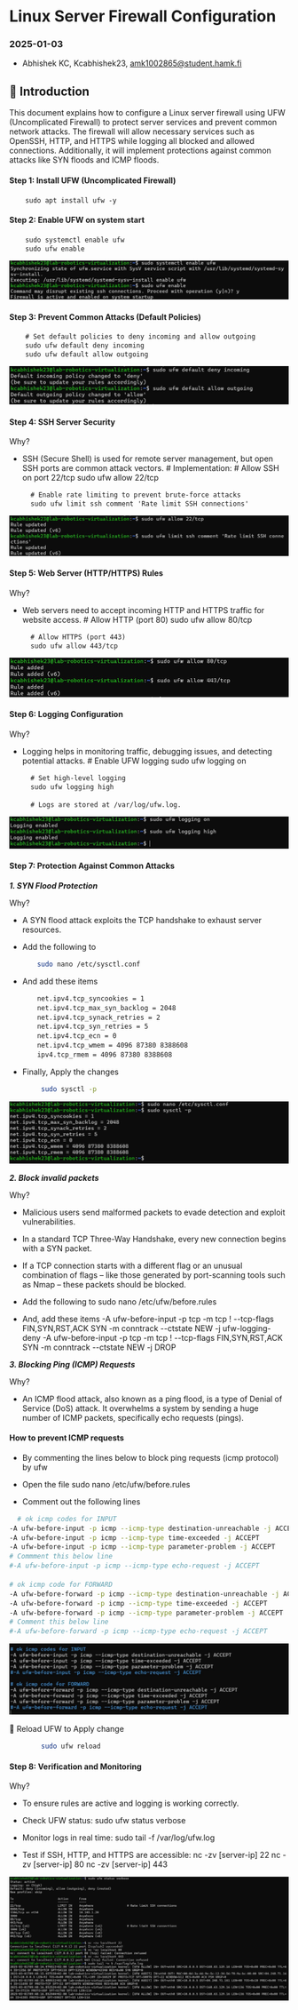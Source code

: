 # Linux Server Firewall Configuration
### 2025-01-03
- Abhishek KC, Kcabhishek23, amk1002865@student.hamk.fi

## 🚀 Introduction

This document explains how to configure a Linux server firewall using UFW (Uncomplicated Firewall) to protect server services and prevent common network attacks. The firewall will allow necessary services such as OpenSSH, HTTP, and HTTPS while logging all blocked and allowed connections. Additionally, it will implement protections against common attacks like SYN floods and ICMP floods.

#### Step 1: Install UFW (Uncomplicated Firewall)
        sudo apt install ufw -y

#### Step 2: Enable UFW on system start
        sudo systemctl enable ufw
        sudo ufw enable

![layer1](image/firewall1.jpg)

#### Step 3: Prevent Common Attacks (Default Policies)
        # Set default policies to deny incoming and allow outgoing
        sudo ufw default deny incoming
        sudo ufw default allow outgoing

![layer2](image/firewall2.jpg)

#### Step 4: SSH Server Security

Why?
- SSH (Secure Shell) is used for remote server management, but open SSH ports are common attack vectors.
        # Implementation:
        # Allow SSH on port 22/tcp
        sudo ufw allow 22/tcp

        # Enable rate limiting to prevent brute-force attacks
        sudo ufw limit ssh comment 'Rate limit SSH connections'

![layer3](image/firewall3.jpg)

#### Step 5: Web Server (HTTP/HTTPS) Rules

Why?
- Web servers need to accept incoming HTTP and HTTPS traffic for website access.
        # Allow HTTP (port 80)
        sudo ufw allow 80/tcp

        # Allow HTTPS (port 443)
        sudo ufw allow 443/tcp

![layer4](image/firewall4.jpg)

#### Step 6: Logging Configuration

Why?
- Logging helps in monitoring traffic, debugging issues, and detecting potential attacks.
        # Enable UFW logging
        sudo ufw logging on

        # Set high-level logging
        sudo ufw logging high

        # Logs are stored at /var/log/ufw.log.
![layer5](image/firewall5.jpg)

#### Step 7: Protection Against Common Attacks 
***1. SYN Flood Protection***

Why?
- A SYN flood attack exploits the TCP handshake to exhaust server resources.

- Add the following to
 ```bash
        sudo nano /etc/sysctl.conf
```

- And add these items
 ```bash
        net.ipv4.tcp_syncookies = 1
        net.ipv4.tcp_max_syn_backlog = 2048
        net.ipv4.tcp_synack_retries = 2
        net.ipv4.tcp_syn_retries = 5
        net.ipv4.tcp_ecn = 0
        net.ipv4.tcp_wmem = 4096 87380 8388608
        ipv4.tcp_rmem = 4096 87380 8388608
```

- Finally, Apply the changes
```bash
        sudo sysctl -p
```

![layer6](image/firewall6.jpg)

***2. Block invalid packets***

Why?
- Malicious users send malformed packets to evade detection and exploit vulnerabilities.
- In a standard TCP Three-Way Handshake, every new connection begins with a SYN packet.
- If a TCP connection starts with a different flag or an unusual combination of flags – like those generated by port-scanning tools such as Nmap – these packets should be blocked.

- Add the following to
        sudo nano /etc/ufw/before.rules

- And, add these items
        -A ufw-before-input -p tcp -m tcp ! --tcp-flags FIN,SYN,RST,ACK SYN -m conntrack --ctstate NEW -j ufw-logging-deny
        -A ufw-before-input -p tcp -m tcp ! --tcp-flags FIN,SYN,RST,ACK SYN -m conntrack --ctstate NEW -j DROP

***3. Blocking Ping (ICMP) Requests***

Why?
- An ICMP flood attack, also known as a ping flood, is a type of Denial of Service (DoS) attack. It overwhelms a system by sending a huge number of ICMP packets, specifically echo requests (pings).

#### How to prevent ICMP requests
- By commenting the lines below to block ping requests (icmp protocol) by ufw

- Open the file
        sudo nano /etc/ufw/before.rules

- Comment out the following lines
```bash
  # ok icmp codes for INPUT
-A ufw-before-input -p icmp --icmp-type destination-unreachable -j ACCEPT
-A ufw-before-input -p icmp --icmp-type time-exceeded -j ACCEPT
-A ufw-before-input -p icmp --icmp-type parameter-problem -j ACCEPT
# Commment this below line
#-A ufw-before-input -p icmp --icmp-type echo-request -j ACCEPT

# ok icmp code for FORWARD
-A ufw-before-forward -p icmp --icmp-type destination-unreachable -j ACCEPT
-A ufw-before-forward -p icmp --icmp-type time-exceeded -j ACCEPT
-A ufw-before-forward -p icmp --icmp-type parameter-problem -j ACCEPT
# Comment this below line
#-A ufw-before-forward -p icmp --icmp-type echo-request -j ACCEPT
```     
![layer7](image/firewall7.jpg)

🔄 Reload UFW to Apply change
```bash
        sudo ufw reload
```

#### Step 8: Verification and Monitoring

Why?
- To ensure rules are active and logging is working correctly.

- Check UFW status:
        sudo ufw status verbose

- Monitor logs in real time:
        sudo tail -f /var/log/ufw.log

- Test if SSH, HTTP, and HTTPS are accessible:
        nc -zv [server-ip] 22
        nc -zv [server-ip] 80
        nc -zv [server-ip] 443

![layer8](image/firewall8.jpg)